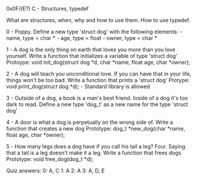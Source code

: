 0x0F/(E?) C - Structures, typedef

What are structures, when, why and how to use them.
How to use typedef.

0 - Poppy.
	Define a new type 'struct dog' with the following elements:
	- name, type = char *
	- age, type = float
	- owner, type = char *

1 - A dog is the only thing on earth that loves you more than you love yourself.
	Write a function that initializes a variable of type 'struct dog'
	Protoype: void init_dog(struct dog *d, char *name, float age, char *owner);

2 - A dog will teach you unconditional love. If you can have that in your life, things won't be too bad.
	Write a function that prints a 'struct dog'
	Protype: void print_dog(struct dog *d);
	- Standard library is allowed

3 - Outside of a dog, a book is a man's best friend. Inside of a dog it's too dark to read.
	Define a new type 'dog_t' as a new name for the type 'struct dog'

4 - A door is what a dog is perpetually on the wrong side of.
	Write a function that creates a new dog
	Prototype: dog_t *new_dog(char *name, float age, char *owner);

5 - How many legs does a dog have if you call his tail a leg? Four. Saying that a tail is a leg doesn't make it a leg.
	Write a function that frees dogs
	Prototype: void free_dog(dog_t *d);


Quiz answers:
0: A, C
1: A
2: A
3: A, D, E
